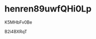 # henren89uwfQHi0Lp
































































K5MHbFv0Be





B2i4BXRqT
